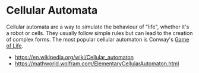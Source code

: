 # Cellular Automata

Cellular automata are a way to simulate the behaviour of "life", whether it's a robot or cells.
They usually follow simple rules but can lead to the creation of complex forms.
The most popular cellular automaton is Conway's [Game of Life](https://en.wikipedia.org/wiki/Conway%27s_Game_of_Life).

* <https://en.wikipedia.org/wiki/Cellular_automaton>
* <https://mathworld.wolfram.com/ElementaryCellularAutomaton.html>
